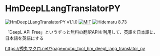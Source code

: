 # HmDeepLLangTranslatorPY

![HmDeepLLangTranslatorPY v1.1.0](https://img.shields.io/badge/HmDeepLLangTranslatorPY-v1.0.0-6479ff.svg)
[![MIT](https://img.shields.io/badge/license-MIT-blue.svg?style=flat)](LICENSE)
![Hidemaru 8.73](https://img.shields.io/badge/Hidemaru-v8.73-6479ff.svg)

「DeepL API Free」というずっと無料の翻訳APIを利用して、英語を日本語に、日本語を英語にする

https://秀丸マクロ.net/?page=nobu_tool_hm_deepl_lang_translator_py